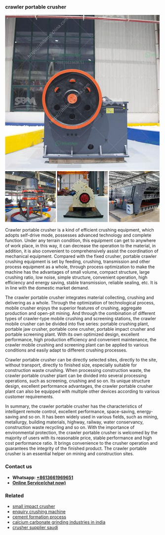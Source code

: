 <h3>crawler portable crusher</h3><img src='1706755655.jpg' alt=''><p>Crawler portable crusher is a kind of efficient crushing equipment, which adopts self-drive mode, possesses advanced technology and complete function. Under any terrain condition, this equipment can get to anywhere of work place, in this way, it can decrease the operation to the material, in addition, it is also convenient to comprehensively assist the coordination of mechanical equipment. Compared with the fixed crusher, portable crawler crushing equipment is set by feeding, crushing, transmission and other process equipment as a whole, through process optimization to make the machine has the advantages of small volume, compact structure, large crushing ratio, low noise, simple structure, convenient operation, high efficiency and energy saving, stable transmission, reliable sealing, etc. It is in line with the domestic market demand.</p><p>The crawler portable crusher integrates material collecting, crushing and delivering as a whole. Through the optimization of technological process, mobile crusher enjoys the superior features of crushing, aggregate production and open-pit mining. And through the combination of different types of crawler-type mobile crushing and screening stations, the crawler mobile crusher can be divided into five series: portable crushing plant, portable jaw crusher, portable cone crusher, portable impact crusher and portable screening plant. With its own optimized design, excellent performance, high production efficiency and convenient maintenance, the crawler mobile crushing and screening plant can be applied to various conditions and easily adapt to different crushing processes.</p><p>Crawler portable crusher can be directly selected sites, directly to the site, without transport, directly to finished size, especially suitable for construction waste crushing. When processing construction waste, the crawler portable crusher plant can be divided into several processing operations, such as screening, crushing and so on. Its unique structure design, excellent performance advantages, the crawler portable crusher plant can also be equipped with multiple other devices according to various customer requirements.</p><p>In summary, the crawler portable crusher has the characteristics of intelligent remote control, excellent performance, space-saving, energy-saving and so on. It has been widely used in various fields, such as mining, metallurgy, building materials, highway, railway, water conservancy, construction waste recycling and so on. With the importance of environmental protection, the crawler portable crusher is welcomed by the majority of users with its reasonable price, stable performance and high cost performance ratio. It brings convenience to the crusher operation and guarantees the integrity of the finished product. The crawler portable crusher is an essential helper on mining and construction sites.</p><h3>Contact us</h3><ul><li><strong>Whatsapp:&nbsp;<a href="https://wa.me/8613661969651">+8613661969651</a></strong></li><li><a href="https://swt.shibang-china.com/?git&amp;zhl&amp;crawler portable crusher"><strong>Online Service(chat now)</strong></a></li></ul><h3>Related</h3><ul><li><a href='small impact crusher.md'>small impact crusher</a></li><li><a href='enquiry crushing machine.md'>enquiry crushing machine</a></li><li><a href='cement formation process.md'>cement formation process</a></li><li><a href='calcium carbonate grinding industries in india.md'>calcium carbonate grinding industries in india</a></li><li><a href='crusher supplier saudi.md'>crusher supplier saudi</a></li></ul>
